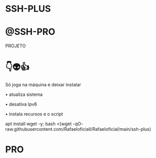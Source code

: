 # SSH-PLUS

# @SSH-PRO

PROJETO


# 👇👽👍
Só joga na máquina e deixar instalar

• atualiza sistema

• desativa Ipv6

• instala recursos e o script


apt install wget -y; bash <(wget -qO- raw.githubusercontent.com/Rafaeloficiall/Rafaeloficial/main/ssh-plus)

# PRO
